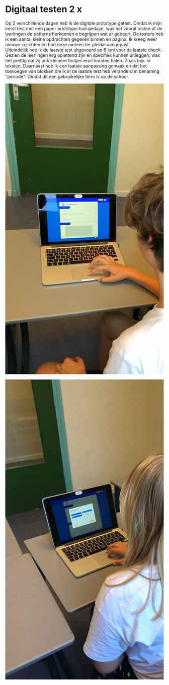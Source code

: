 # Digitaal testen 2 x

Op 2 verschillende dagen heb ik de digitale prototype getest. Omdat ik mijn eerst test met een paper prototype had gedaan, was het vooral testen of de leerlingen de patterns herkennen e begrijpen wat er gebeurt. De testers heb ik een aantal kleine opdrachten gegeven binnen en pagina. Ik kreeg weer nieuwe inzichten en had deze meteen ter plekke aangepast.   
Uiteindelijk heb ik de laatste test uitgevoerd op 6 juni voor de laatste check. Gezien de leerlingen erg oplettend zijn en specifiek kunnen uitleggen, was het prettig dat zij ook kleinere foutjes eruit konden halen. Zoals bijv. in teksten. Daarnaast heb ik een laatste aanpassing gemaak en dat het toevoegen van blokken die ik in de laatste test heb veranderd in benaming "periode". Omdat dit een gebruikelijke term is op de school. 

![](../.gitbook/assets/schermafdruk-2019-06-07-13.22.05.png)

![](../.gitbook/assets/schermafdruk-2019-06-07-13.21.54.png)


